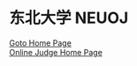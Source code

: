 # 东北大学 NEUOJ 
[Goto Home Page](http://acm.neu.edu.cn "东北大学ACM-ICPC官网")  
[Online Judge Home Page](http://acm.neu.edu.cn/hustoj/ "Welcome to Online Judge")  
